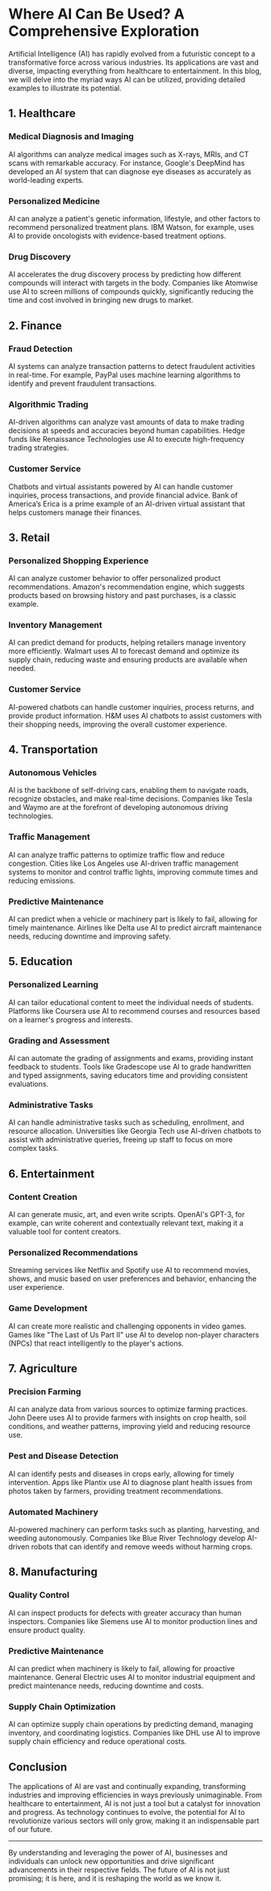 # Where AI Can Be Used? A Comprehensive Exploration

Artificial Intelligence (AI) has rapidly evolved from a futuristic concept to a transformative force across various industries. Its applications are vast and diverse, impacting everything from healthcare to entertainment. In this blog, we will delve into the myriad ways AI can be utilized, providing detailed examples to illustrate its potential.

## 1. Healthcare

### Medical Diagnosis and Imaging
AI algorithms can analyze medical images such as X-rays, MRIs, and CT scans with remarkable accuracy. For instance, Google's DeepMind has developed an AI system that can diagnose eye diseases as accurately as world-leading experts.

### Personalized Medicine
AI can analyze a patient's genetic information, lifestyle, and other factors to recommend personalized treatment plans. IBM Watson, for example, uses AI to provide oncologists with evidence-based treatment options.

### Drug Discovery
AI accelerates the drug discovery process by predicting how different compounds will interact with targets in the body. Companies like Atomwise use AI to screen millions of compounds quickly, significantly reducing the time and cost involved in bringing new drugs to market.

## 2. Finance

### Fraud Detection
AI systems can analyze transaction patterns to detect fraudulent activities in real-time. For example, PayPal uses machine learning algorithms to identify and prevent fraudulent transactions.

### Algorithmic Trading
AI-driven algorithms can analyze vast amounts of data to make trading decisions at speeds and accuracies beyond human capabilities. Hedge funds like Renaissance Technologies use AI to execute high-frequency trading strategies.

### Customer Service
Chatbots and virtual assistants powered by AI can handle customer inquiries, process transactions, and provide financial advice. Bank of America’s Erica is a prime example of an AI-driven virtual assistant that helps customers manage their finances.

## 3. Retail

### Personalized Shopping Experience
AI can analyze customer behavior to offer personalized product recommendations. Amazon's recommendation engine, which suggests products based on browsing history and past purchases, is a classic example.

### Inventory Management
AI can predict demand for products, helping retailers manage inventory more efficiently. Walmart uses AI to forecast demand and optimize its supply chain, reducing waste and ensuring products are available when needed.

### Customer Service
AI-powered chatbots can handle customer inquiries, process returns, and provide product information. H&M uses AI chatbots to assist customers with their shopping needs, improving the overall customer experience.

## 4. Transportation

### Autonomous Vehicles
AI is the backbone of self-driving cars, enabling them to navigate roads, recognize obstacles, and make real-time decisions. Companies like Tesla and Waymo are at the forefront of developing autonomous driving technologies.

### Traffic Management
AI can analyze traffic patterns to optimize traffic flow and reduce congestion. Cities like Los Angeles use AI-driven traffic management systems to monitor and control traffic lights, improving commute times and reducing emissions.

### Predictive Maintenance
AI can predict when a vehicle or machinery part is likely to fail, allowing for timely maintenance. Airlines like Delta use AI to predict aircraft maintenance needs, reducing downtime and improving safety.

## 5. Education

### Personalized Learning
AI can tailor educational content to meet the individual needs of students. Platforms like Coursera use AI to recommend courses and resources based on a learner's progress and interests.

### Grading and Assessment
AI can automate the grading of assignments and exams, providing instant feedback to students. Tools like Gradescope use AI to grade handwritten and typed assignments, saving educators time and providing consistent evaluations.

### Administrative Tasks
AI can handle administrative tasks such as scheduling, enrollment, and resource allocation. Universities like Georgia Tech use AI-driven chatbots to assist with administrative queries, freeing up staff to focus on more complex tasks.

## 6. Entertainment

### Content Creation
AI can generate music, art, and even write scripts. OpenAI's GPT-3, for example, can write coherent and contextually relevant text, making it a valuable tool for content creators.

### Personalized Recommendations
Streaming services like Netflix and Spotify use AI to recommend movies, shows, and music based on user preferences and behavior, enhancing the user experience.

### Game Development
AI can create more realistic and challenging opponents in video games. Games like "The Last of Us Part II" use AI to develop non-player characters (NPCs) that react intelligently to the player's actions.

## 7. Agriculture

### Precision Farming
AI can analyze data from various sources to optimize farming practices. John Deere uses AI to provide farmers with insights on crop health, soil conditions, and weather patterns, improving yield and reducing resource use.

### Pest and Disease Detection
AI can identify pests and diseases in crops early, allowing for timely intervention. Apps like Plantix use AI to diagnose plant health issues from photos taken by farmers, providing treatment recommendations.

### Automated Machinery
AI-powered machinery can perform tasks such as planting, harvesting, and weeding autonomously. Companies like Blue River Technology develop AI-driven robots that can identify and remove weeds without harming crops.

## 8. Manufacturing

### Quality Control
AI can inspect products for defects with greater accuracy than human inspectors. Companies like Siemens use AI to monitor production lines and ensure product quality.

### Predictive Maintenance
AI can predict when machinery is likely to fail, allowing for proactive maintenance. General Electric uses AI to monitor industrial equipment and predict maintenance needs, reducing downtime and costs.

### Supply Chain Optimization
AI can optimize supply chain operations by predicting demand, managing inventory, and coordinating logistics. Companies like DHL use AI to improve supply chain efficiency and reduce operational costs.

## Conclusion

The applications of AI are vast and continually expanding, transforming industries and improving efficiencies in ways previously unimaginable. From healthcare to entertainment, AI is not just a tool but a catalyst for innovation and progress. As technology continues to evolve, the potential for AI to revolutionize various sectors will only grow, making it an indispensable part of our future.

---

By understanding and leveraging the power of AI, businesses and individuals can unlock new opportunities and drive significant advancements in their respective fields. The future of AI is not just promising; it is here, and it is reshaping the world as we know it.